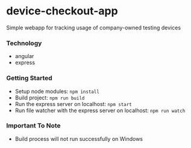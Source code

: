 # device-checkout-app
Simple webapp for tracking usage of company-owned testing devices

### Technology
- angular
- express

### Getting Started
- Setup node modules: ```npm install```
- Build project: ```npm run build```
- Run the express server on localhost: ```npm start```
- Run file watcher with the express server on localhost: ```npm run watch```

### Important To Note
- Build process will not run successfully on Windows

